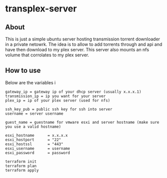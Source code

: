 # transplex-server

## About
This is just a simple ubuntu server hosting transmission torrent downloader in a private netowrk.
The idea is to allow to add torrents through and api and have then download to my plex server.
This server also mounts an nfs volume that corrolates to my plex server.

## How to use

Below are the variables i 
```
gateway_ip = gateway ip of your dhcp server (usually x.x.x.1)
transmission_ip = ip you want for your server
plex_ip = ip of your plex server (used for nfs)

ssh_key_pub = public ssh key for ssh into server
username = server username

guest_name = guestname for vmware esxi and server hostname (make sure you use a valid hostname)

esxi_hostname      = x.x.x.x
esxi_hostport      = "22"
esxi_hostssl       = "443"
esxi_username      = username
esxi_password      = password
```

```
terraform init
terraform plan
terraform apply
```

